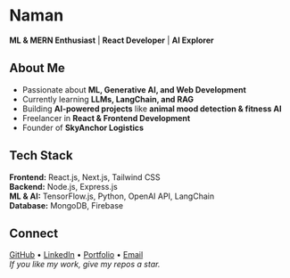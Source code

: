 # Naman  
**ML & MERN Enthusiast** | **React Developer** | **AI Explorer**  
## About Me  
- Passionate about **ML, Generative AI, and Web Development**  
- Currently learning **LLMs, LangChain, and RAG**  
- Building **AI-powered projects** like **animal mood detection & fitness AI**  
- Freelancer in **React & Frontend Development**  
- Founder of **SkyAnchor Logistics**  
## Tech Stack  
**Frontend:** React.js, Next.js, Tailwind CSS  
**Backend:** Node.js, Express.js  
**ML & AI:** TensorFlow.js, Python, OpenAI API, LangChain  
**Database:** MongoDB, Firebase  
## Connect  
[GitHub](https://github.com/nmnnegi) • [LinkedIn](#) • [Portfolio](#) • [Email](#)  
*If you like my work, give my repos a star.*  

